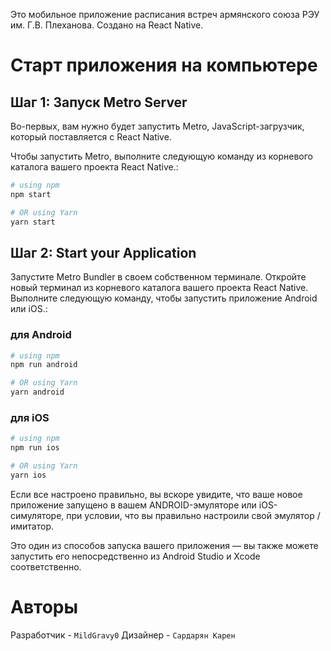 Это мобильное приложение расписания встреч армянского союза РЭУ им. Г.В. Плеханова. Создано на React Native.

# Старт приложения на компьютере

## Шаг 1: Запуск Metro Server

Во-первых, вам нужно будет запустить Metro, JavaScript-загрузчик, который поставляется с React Native.

Чтобы запустить Metro, выполните следующую команду из корневого каталога вашего проекта React Native.:

```bash
# using npm
npm start

# OR using Yarn
yarn start
```

## Шаг 2: Start your Application

Запустите Metro Bundler в своем собственном терминале. Откройте новый терминал из корневого каталога вашего проекта React Native. Выполните следующую команду, чтобы запустить приложение Android или iOS.:

### для Android

```bash
# using npm
npm run android

# OR using Yarn
yarn android
```

### для iOS

```bash
# using npm
npm run ios

# OR using Yarn
yarn ios
```

Если все настроено правильно, вы вскоре увидите, что ваше новое приложение запущено в вашем ANDROID-эмуляторе или iOS-симуляторе, при условии, что вы правильно настроили свой эмулятор / имитатор.

Это один из способов запуска вашего приложения — вы также можете запустить его непосредственно из Android Studio и Xcode соответственно.

# Авторы
Разработчик - `MildGravy0`
Дизайнер - `Сардарян Карен`
